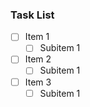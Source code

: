 ### Task List

- [ ] Item 1
	- [ ] Subitem 1
- [ ] Item 2
	- [ ] Subitem 1
- [ ] Item 3
	- [ ] Subitem 1
